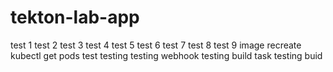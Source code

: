 # tekton-lab-app
test 1
test 2
test 3
test 4
test 5
test 6
test 7
test 8
test 9 image recreate
kubectl get pods test
testing
testing webhook
testing build task
testing buid

